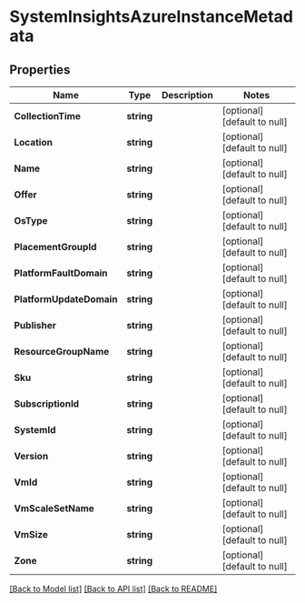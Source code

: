 # SystemInsightsAzureInstanceMetadata

## Properties
Name | Type | Description | Notes
------------ | ------------- | ------------- | -------------
**CollectionTime** | **string** |  | [optional] [default to null]
**Location** | **string** |  | [optional] [default to null]
**Name** | **string** |  | [optional] [default to null]
**Offer** | **string** |  | [optional] [default to null]
**OsType** | **string** |  | [optional] [default to null]
**PlacementGroupId** | **string** |  | [optional] [default to null]
**PlatformFaultDomain** | **string** |  | [optional] [default to null]
**PlatformUpdateDomain** | **string** |  | [optional] [default to null]
**Publisher** | **string** |  | [optional] [default to null]
**ResourceGroupName** | **string** |  | [optional] [default to null]
**Sku** | **string** |  | [optional] [default to null]
**SubscriptionId** | **string** |  | [optional] [default to null]
**SystemId** | **string** |  | [optional] [default to null]
**Version** | **string** |  | [optional] [default to null]
**VmId** | **string** |  | [optional] [default to null]
**VmScaleSetName** | **string** |  | [optional] [default to null]
**VmSize** | **string** |  | [optional] [default to null]
**Zone** | **string** |  | [optional] [default to null]

[[Back to Model list]](../README.md#documentation-for-models) [[Back to API list]](../README.md#documentation-for-api-endpoints) [[Back to README]](../README.md)


